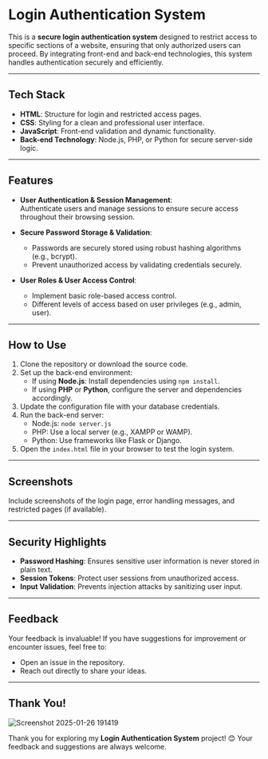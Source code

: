 # Login Authentication System  

This is a **secure login authentication system** designed to restrict access to specific sections of a website, ensuring that only authorized users can proceed. By integrating front-end and back-end technologies, this system handles authentication securely and efficiently.  

---

## Tech Stack  

- **HTML**: Structure for login and restricted access pages.  
- **CSS**: Styling for a clean and professional user interface.  
- **JavaScript**: Front-end validation and dynamic functionality.  
- **Back-end Technology**: Node.js, PHP, or Python for secure server-side logic.  

---

## Features  

- **User Authentication & Session Management**:  
  Authenticate users and manage sessions to ensure secure access throughout their browsing session.  

- **Secure Password Storage & Validation**:  
  - Passwords are securely stored using robust hashing algorithms (e.g., bcrypt).  
  - Prevent unauthorized access by validating credentials securely.  

- **User Roles & User Access Control**:  
  - Implement basic role-based access control.  
  - Different levels of access based on user privileges (e.g., admin, user).  

---

## How to Use  

1. Clone the repository or download the source code.  
2. Set up the back-end environment:  
   - If using **Node.js**: Install dependencies using `npm install`.  
   - If using **PHP** or **Python**, configure the server and dependencies accordingly.  
3. Update the configuration file with your database credentials.  
4. Run the back-end server:  
   - Node.js: `node server.js`  
   - PHP: Use a local server (e.g., XAMPP or WAMP).  
   - Python: Use frameworks like Flask or Django.  
5. Open the `index.html` file in your browser to test the login system.  

---

## Screenshots  

Include screenshots of the login page, error handling messages, and restricted pages (if available).  

---

## Security Highlights  

- **Password Hashing**: Ensures sensitive user information is never stored in plain text.  
- **Session Tokens**: Protect user sessions from unauthorized access.  
- **Input Validation**: Prevents injection attacks by sanitizing user input.  

---

## Feedback  

Your feedback is invaluable! If you have suggestions for improvement or encounter issues, feel free to:  
- Open an issue in the repository.  
- Reach out directly to share your ideas.  

---

## Thank You!  
![Screenshot 2025-01-26 191419](https://github.com/user-attachments/assets/1c5838ad-4fe2-4a1c-9f8c-319575010531)

Thank you for exploring my **Login Authentication System** project! 😊 Your feedback and suggestions are always welcome.  
